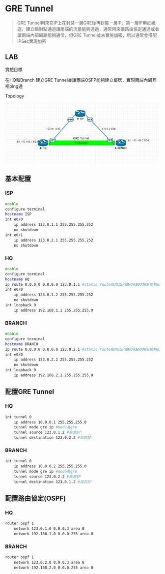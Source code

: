 # GRE Tunnel #

>GRE Tunnel用來在IP上在封裝一層GRE後再封裝一層IP，第一層IP用於繞送，建立點對點通道讓兩端的流量能夠通過，通常用來讓路由協定通過或者讓兩端內部網路能夠通信，但GRE Tunnel並未實施加密，所以通常會搭配IPSec實現加密

## LAB ## 

實驗目標

在HQ和Branch 建立GRE Tunnel並讓兩端OSFP能夠建立鄰居，實現兩端內網互相ping通

Topology 

![](Image/1.png)

## 基本配置 ##

### ISP  ### 

```bash
enable 
configure terminal 
hostname ISP
int e0/0
    ip address 123.0.1.1 255.255.255.252
    no shutdown 
int e0/1
    ip address 123.0.2.1 255.255.255.252
    no shutdown 
```

### HQ ###

```bash
enable 
configure terminal
hostname HQ
ip route 0.0.0.0 0.0.0.0 123.0.1.1 #static route指向ISP讓HQ和BRANCH能夠ping通
int e0/0
    ip address 123.0.1.2 255.255.255.252
    no shutdown 
int loopback 0
    ip address 192.168.1.1 255.255.255.0
```

### BRANCH ###

```bash
enable 
configure terminal
hostname BRANCH
ip route 0.0.0.0 0.0.0.0 123.0.2.1 #static route指向ISP讓HQ和BRANCH能夠ping通
int e0/0
    ip address 123.0.2.2 255.255.255.252
    no shutdown 
int loopback 0
    ip address 192.168.2.1 255.255.255.0
```

## 配置GRE Tunnel ##

### HQ ###

```bash
int tunnel 0 
    ip address 10.0.0.1 255.255.255.0
    tunnel mode gre ip #mode為gre
    tunnel source 123.0.1.2 #來源IP
    tunnel destination 123.0.2.2 #目的IP
```

### BRANCH ###

```bash 
int tunnel 0 
    ip address 10.0.0.2 255.255.255.0
    tunnel mode gre ip #mode為gre
    tunnel source 123.0.2.2 #來源IP
    tunnel destination 123.0.1.2 #目的IP
```

## 配置路由協定(OSPF) ##

### HQ ###

```bash
router ospf 1
    network 123.0.1.0 0.0.0.3 area 0
    network 192.168.1.0 0.0.0.255 area 0
```

### BRANCH ###

```bash
router ospf 1
    network 123.0.2.0 0.0.0.3 area 0
    network 192.168.2.0 0.0.0.255 area 0
```